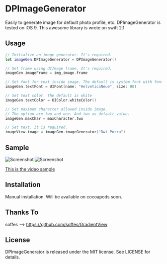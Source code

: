 # DPImageGenerator

Easily to generate image for default photo profile, etc.
DPImageGenerator is tested on iOS 9.
This awesome library is wrote on swift 2.1


## Usage

``` swift
// Initialize an image generator. It's required.
let imageGen:DPImageGenerator = DPImageGenerator()

// Set frame using UIImage frame. It's required.
imageGen.imageFrame = img_image.frame

// Set font for text inside image. The default is system font with font size 70.
imageGen.textFont = UIFont(name: "HelveticaNeue", size: 80)

// Set text color. The default is white
imageGen.textColor = UIColor.whiteColor()

// Set maximum character allowed inside image. 
// The option are two and one. And two as default value.
imageGen.maxChar = maxCharacter.two

// Set text. It is required.
imageView.image = imageGen.imageGenerator("Dwi Putra")
```

## Sample

![Screenshot](http://s29.postimg.org/pnglt4snb/i_OSputra27kenji11132015075025.png)
![Screenshot](http://s2.postimg.org/nuxvuceh5/i_OSputra27kenji11132015075047.png)

[This is the video sample](http://www.youtube.com/watch?v=hxBvk4Esj08)

## Installation 

Manual installation.
Will be available on cocoapods soon.

## Thanks To
soffes --> https://github.com/soffes/GradientView

## License

DPImageGenerator is released under the MIT license. See LICENSE for details.
